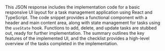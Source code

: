 This JSON response includes the implementation code for a basic responsive UI layout for a task management application using React and TypeScript. The code snippet provides a functional component with a header and main content area, along with state management for tasks using the `useState` hook. Functions to add, delete, and update tasks are stubbed out, ready for further implementation. The summary outlines the key features of the implemented UI, and the checklist provides a high-level overview of the tasks completed in the implementation.